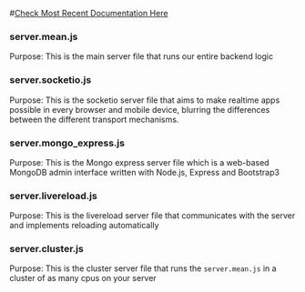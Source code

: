 #[Check Most Recent Documentation Here](https://github.com/greenpioneersolutions/meanstackjs/wiki)

### server.mean.js

Purpose: This is the main server file that runs our entire backend logic

### server.socketio.js

Purpose: This is the socketio server file that aims to make realtime apps possible in every browser and mobile device, blurring the differences between the different transport mechanisms.

### server.mongo_express.js

Purpose: This is the Mongo express server file which is a web-based MongoDB admin interface written with Node.js, Express and Bootstrap3

### server.livereload.js

Purpose: This is the livereload server file that communicates with the server and implements reloading automatically

### server.cluster.js

Purpose: This is the cluster server file that runs the `server.mean.js` in a cluster of as many cpus on your server


